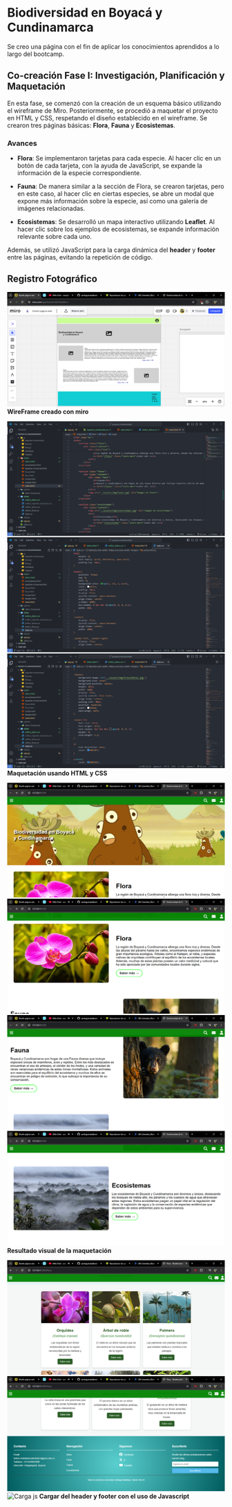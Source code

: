 # Biodiversidad en Boyacá y Cundinamarca
Se creo una página con el fin de aplicar los conocimientos aprendidos a lo largo del bootcamp.

## Co-creación Fase I: Investigación, Planificación y Maquetación

En esta fase, se comenzó con la creación de un esquema básico utilizando el wireframe de Miro. Posteriormente, se procedió a maquetar el proyecto en HTML y CSS, respetando el diseño establecido en el wireframe. Se crearon tres páginas básicas: **Flora**, **Fauna** y **Ecosistemas**.

### Avances

- **Flora**: Se implementaron tarjetas para cada especie. Al hacer clic en un botón de cada tarjeta, con la ayuda de JavaScript, se expande la información de la especie correspondiente.
  
- **Fauna**: De manera similar a la sección de Flora, se crearon tarjetas, pero en este caso, al hacer clic en ciertas especies, se abre un modal que expone más información sobre la especie, así como una galería de imágenes relacionadas.

- **Ecosistemas**: Se desarrolló un mapa interactivo utilizando **Leaflet**. Al hacer clic sobre los ejemplos de ecosistemas, se expande información relevante sobre cada uno.

Además, se utilizó JavaScript para la carga dinámica del **header** y **footer** entre las páginas, evitando la repetición de código.

## Registro Fotográfico

![WireFrame](https://github.com/santiagomatallana4/co-creacion-fase1/blob/main/fase%201/1.png)
**WireFrame creado con miro**

![Maquetación](https://github.com/santiagomatallana4/co-creacion-fase1/blob/main/fase%201/2.png)
![Maquetación](https://github.com/santiagomatallana4/co-creacion-fase1/blob/main/fase%201/3.png)
![Maquetación](https://github.com/santiagomatallana4/co-creacion-fase1/blob/main/fase%201/4.png)
**Maquetación usando HTML y CSS**

![Resultado](https://github.com/santiagomatallana4/co-creacion-fase1/blob/main/fase%201/5.png)
![Resultado](https://github.com/santiagomatallana4/co-creacion-fase1/blob/main/fase%201/6.png)
![Resultado](https://github.com/santiagomatallana4/co-creacion-fase1/blob/main/fase%201/7.png)
![Resultado](https://github.com/santiagomatallana4/co-creacion-fase1/blob/main/fase%201/8.png)
**Resultado visual de la maquetación**

![Carga js](https://github.com/santiagomatallana4/co-creacion-fase1/blob/main/fase%201/9.png)
![Carga js](https://github.com/santiagomatallana4/co-creacion-fase1/blob/main/fase%201/10.png)
![Carga js](https://github.com/santiagomatallana4/co-creacion-fase1/blob/main/fase%201/11.png)
**Cargar del header y footer con el uso de Javascript**

